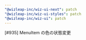 ```yaml
---
"@wizleap-inc/wiz-ui-next": patch
"@wizleap-inc/wiz-ui-styles": patch
"@wizleap-inc/wiz-ui": patch
---
```


[#935] MenuItem の色の状態変更
